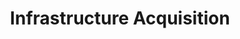 ---
title: Infrastructure Acquisition
parent: /phases/01-resource-development
ref-id: TAC-03
short-desc: Before compromising a victim, adversaries may buy, lease, or rent infrastructure that can be used during targeting. A wide variety of infrastructure exists for hosting and orchestrating operations. Infrastructure solutions include physical or cloud servers, proxies, domains, and third-party web services. Additionally, botnets are available for theft, rent or purchase (other adversaries may build their own botnets).
layout: tactic
---